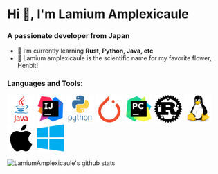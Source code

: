 <h1>Hi 👋, I'm Lamium Amplexicaule</h1>
<h3>A passionate developer from Japan</h3>

- 🌱 I’m currently learning **Rust, Python, Java, etc**
- 🌸 Lamium amplexicaule is the scientific name for my favorite flower, Henbit!

<h3 align="left">Languages and Tools:</h3>
<p align="left">
  <img src="https://raw.githubusercontent.com/devicons/devicon/develop/icons/java/java-original-wordmark.svg" width="64" height="64" />
  <img src="https://raw.githubusercontent.com/devicons/devicon/develop/icons/intellij/intellij-original.svg" width="64" height="64" />
  <img src="https://raw.githubusercontent.com/devicons/devicon/develop/icons/python/python-original-wordmark.svg" width="64" height="64" />
  <img src="https://raw.githubusercontent.com/devicons/devicon/develop/icons/pytorch/pytorch-original.svg" width="64" height="64" />
  <img src="https://raw.githubusercontent.com/devicons/devicon/develop/icons/pycharm/pycharm-original.svg" width="64" height="64" />
  <img src="https://raw.githubusercontent.com/devicons/devicon/develop/icons/rust/rust-plain.svg" width="64" height="64" />
  <img src="https://raw.githubusercontent.com/devicons/devicon/develop/icons/linux/linux-original.svg" width="64" height="64" />
  <img src="https://raw.githubusercontent.com/devicons/devicon/develop/icons/apple/apple-original.svg" width="64" height="64" />
  <img src="https://raw.githubusercontent.com/devicons/devicon/develop/icons/windows8/windows8-original.svg" width="64" height="64" />
</p>

![LamiumAmplexicaule's github stats](https://github-readme-stats.vercel.app/api?username=LamiumAmplexicaule&count_private=true)

<!-- ![](https://komarev.com/ghpvc/?username=LamiumAmplexicaule) -->

<!--
**LamiumAmplexicaule/LamiumAmplexicaule** is a ✨ _special_ ✨ repository because its `README.md` (this file) appears on your GitHub profile.

Here are some ideas to get you started:

- 🔭 I’m currently working on ...
- 🌱 I’m currently learning ...
- 👯 I’m looking to collaborate on ...
- 🤔 I’m looking for help with ...
- 💬 Ask me about ...
- 📫 How to reach me: ...
- 😄 Pronouns: ...
- ⚡ Fun fact: ...
-->

